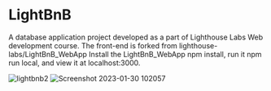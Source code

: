 # LightBnB
  A database application project developed as a part of Lighthouse Labs Web development course. The front-end is forked from lighthouse-labs/LightBnB_WebApp Install the LightBnB_WebApp npm install, run it npm run local, and view it at localhost:3000.

![lightbnb2](https://user-images.githubusercontent.com/111916382/215563164-6b99a952-350a-450c-a598-2780db1c4eda.png)
![Screenshot 2023-01-30 102057](https://user-images.githubusercontent.com/111916382/215563115-15d58031-f831-4c36-a0d8-dd9a97f8ecd2.png)
